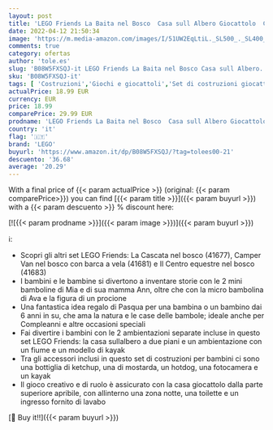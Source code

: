 ```yaml
---
layout: post
title: 'LEGO Friends La Baita nel Bosco  Casa sull Albero Giocattolo  Costruzioni per Bambini di 6 Anni con 2 Mini Bamboline  Idea Regalo Pasqua  41679'
date: 2022-04-12 21:50:34
image: 'https://m.media-amazon.com/images/I/51UW2EqLtiL._SL500_._SL400_.jpg'
comments: true
category: ofertas
author: 'tole.es'
slug: 'B08W5FXSQJ-it LEGO Friends La Baita nel Bosco Casa sull Albero...'
sku: 'B08W5FXSQJ-it'
tags: [ 'Costruzioni','Giochi e giocattoli','Set di costruzioni giocattolo','lego', ]
actualPrice: 18.99 EUR
currency: EUR
price: 18.99
comparePrice: 29.99 EUR
prodname: 'LEGO Friends La Baita nel Bosco  Casa sull Albero Giocattolo  Costruzioni per Bambini di 6 Anni con 2 Mini Bamboline  Idea Regalo Pasqua  41679'
country: 'it'
flag: '🇮🇹'
brand: 'LEGO'
buyurl: 'https://www.amazon.it/dp/B08W5FXSQJ/?tag=tolees00-21'
descuento: '36.68'
average: '20.29'
---
```


With a final price of {{< param actualPrice >}} (original: {{< param comparePrice>}}) you can find [{{< param title >}}]({{< param buyurl >}}) with a  {{< param descuento >}} % discount here:

[![{{< param prodname >}}]({{< param image >}})]({{< param buyurl >}})

ℹ️:

- Scopri gli altri set LEGO Friends: La Cascata nel bosco (41677), Camper Van nel bosco con barca a vela (41681) e Il Centro equestre nel bosco (41683)
- I bambini e le bambine si divertono a inventare storie con le 2 mini bamboline di Mia e di sua mamma Ann, oltre che con la micro bambolina di Ava e la figura di un procione
- Una fantastica idea regalo di Pasqua per una bambina o un bambino dai 6 anni in su, che ama la natura e le case delle bambole; ideale anche per Compleanni e altre occasioni speciali
- Fai divertire i bambini con le 2 ambientazioni separate incluse in questo set LEGO Friends: la casa sullalbero a due piani e un ambientazione con un fiume e un modello di kayak
- Tra gli accessori inclusi in questo set di costruzioni per bambini ci sono una bottiglia di ketchup, una di mostarda, un hotdog, una fotocamera e un kayak
- Il gioco creativo e di ruolo è assicurato con la casa giocattolo dalla parte superiore apribile, con allinterno una zona notte, una toilette e un ingresso fornito di lavabo

[🛒 Buy it!!]({{< param buyurl >}})
